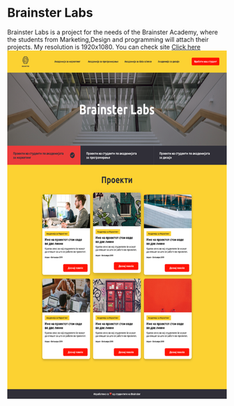 # Brainster Labs
Brainster Labs is a project for the needs of the Brainster Academy, where the students from Marketing,Design and programming will attach their projects.
My resolution is 1920x1080.
You can check site <a href="https://borislavpetrovikj.github.io/Brainster-Labs/">Click here</a>
<img src="Images/Filtriran proekt.png" height=800 >


